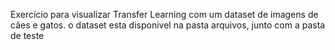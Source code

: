 Exercício para visualizar Transfer Learning com um dataset de imagens de cães e gatos.
o dataset esta disponivel na pasta arquivos, junto com a pasta de teste
